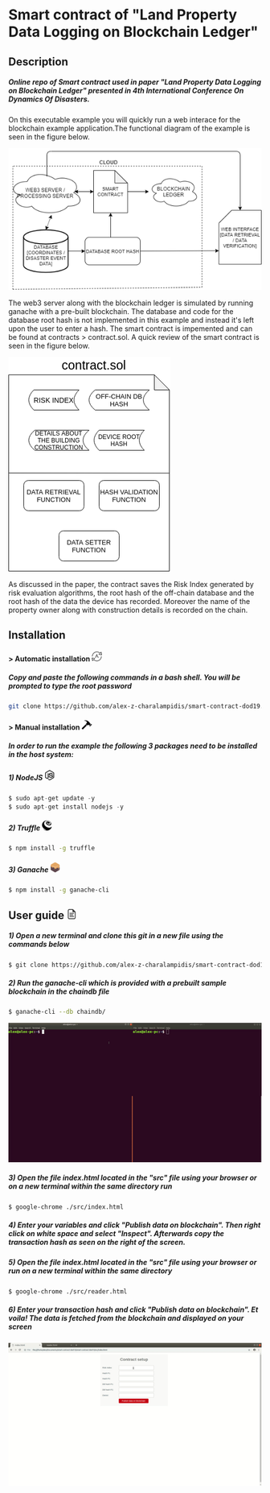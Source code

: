 # Smart contract of "Land Property Data Logging on Blockchain Ledger"

## Description

##### Online repo of Smart contract used in paper "Land Property Data Logging on Blockchain Ledger" presented in 4th International Conference On Dynamics Of Disasters.
On this executable example you will quickly run a web interace for the blockchain example application.The functional diagram of the example is seen in the figure below.

![](./images/cloud.png)

The web3 server along with the blockchain ledger is simulated by running ganache with a pre-built blockchain. The database and code for the database root hash is not implemented in this example and instead it's left upon the user to enter a hash.
The smart contract is impemented and can be found at contracts > contract.sol. A quick review of the smart contract is seen in the figure below.

![](./images/contract.png)

As discussed in the paper, the contract saves the Risk Index generated by risk evaluation algorithms, the root hash of the off-chain database and the root hash of the data the device has recorded. Moreover the name of the property owner along with construction details is recorded on the chain.

## Installation

#### > Automatic installation ![](./images/automatic.png)
##### Copy and paste the following commands in a bash shell. You will be prompted to type the root password
```sh
git clone https://github.com/alex-z-charalampidis/smart-contract-dod19.git && cd smart-contract-dod19 && sudo chmod 755 setup_contract.sh && sudo ./setup_contract.sh
```
#### > Manual installation ![](./images/manual.png)
##### **In order to run the example the following 3 packages need to be installed in the host system:** 
##### 1) NodeJS ![](./images/nodejs.png)
```s
$ sudo apt-get update -y
$ sudo apt-get install nodejs -y
```
##### 2) Truffle ![](./images/truffle.png)
```sh
$ npm install -g truffle
```
##### 3) Ganache ![](./images/ganache.png)
```sh
$ npm install -g ganache-cli
```

## User guide ![](./images/user_guide.png)

##### 1) Open a new terminal and clone this git in a new file using the commands below
```sh
$ git clone https://github.com/alex-z-charalampidis/smart-contract-dod19.git && cd smart-contract-dod19
```
##### 2) Run the ganache-cli which is provided with a prebuilt sample blockchain in the chaindb file
```sh
$ ganache-cli --db chaindb/ 
```
![](./images/user_guide.gif)
##### 3) Open the file index.html located in the "src" file using your browser or on a new terminal within the same directory run
```sh
$ google-chrome ./src/index.html
```
##### 4) Enter your variables and click "Publish data on blockchain". Then right click on white space and select "Inspect". Afterwards copy the transaction hash as seen on the right of the screen.
##### 5) Open the file index.html located in the "src" file using your browser or run on a new terminal within the same directory
```sh
$ google-chrome ./src/reader.html
```
##### 6) Enter your transaction hash and click "Publish data on blockchain". Et voila! The data is fetched from the blockchain and displayed on your screen
![](./images/index_reader.gif)

